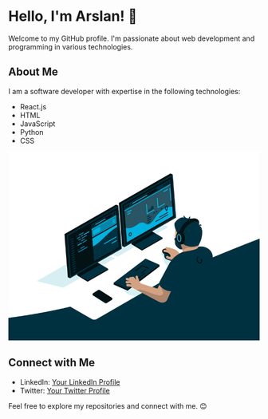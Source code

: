 # Hello, I'm Arslan! 👋

Welcome to my GitHub profile. I'm passionate about web development and programming in various technologies.

## About Me

I am a software developer with expertise in the following technologies:

- React.js
- HTML
- JavaScript
- Python
- CSS

![Code in Action](https://github.com/evilgenius786/evilgenius786/blob/main/code.gif)

## Connect with Me

- LinkedIn: [Your LinkedIn Profile](https://www.linkedin.com/in/your-linkedin-profile)
- Twitter: [Your Twitter Profile](https://twitter.com/your-twitter-handle)

Feel free to explore my repositories and connect with me. 😊
